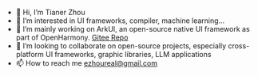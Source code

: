 - 👋 Hi, I’m Tianer Zhou
- 👀 I’m interested in UI frameworks, compiler, machine learning...
- 🌱 I’m mainly working on ArkUI, an open-source native UI framework as part of OpenHarmony. [Gitee Repo](https://gitee.com/openharmony/arkui_ace_engine)
- 💞️ I’m looking to collaborate on open-source projects, especially cross-platform UI frameworks, graphic libraries, LLM applications
- 📫 How to reach me ezhoureal@gmail.com

<!---
ezhoureal/ezhoureal is a ✨ special ✨ repository because its `README.md` (this file) appears on your GitHub profile.
You can click the Preview link to take a look at your changes.
--->
